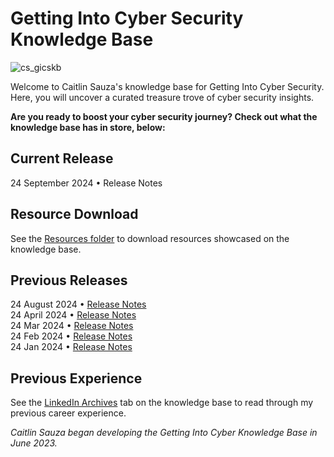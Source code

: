 # Getting Into Cyber Security Knowledge Base

![cs_gicskb](https://github.com/csauza/getting-into-cyber-kb/assets/49359829/7fa091b2-a073-4a46-bf2a-0736762e46f4)

Welcome to Caitlin Sauza's knowledge base for Getting Into Cyber Security. Here, you will uncover a curated treasure trove of cyber security insights.  
  
**Are you ready to boost your cyber security journey? Check out what the knowledge base has in store, below:**
  
## Current Release
24 September 2024 • Release Notes  

## Resource Download
See the [Resources folder](https://github.com/csauza/getting-into-cyber-kb/tree/main/Resources) to download resources showcased on the knowledge base.  
  
## Previous Releases
24 August 2024 • [Release Notes](https://www.linkedin.com/posts/csauza_act-activity-7233578892165308416-fGhW?utm_source=share&utm_medium=member_android)  
24 April 2024 • [Release Notes](https://www.linkedin.com/posts/csauza_knowledge-base-update-week-of-april-29-activity-7190454731184451584-mA67?utm_source=share&utm_medium=member_desktop)  
24 Mar 2024 • [Release Notes](https://www.linkedin.com/posts/csauza_knowledge-base-update-week-of-march-25-activity-7178239294950580224-HZqE?utm_source=share&utm_medium=member_desktop)  
24 Feb 2024 • [Release Notes](https://www.linkedin.com/posts/csauza_knowledge-base-update-week-of-march-04-activity-7170147730349051905-rCWl/?utm_source=share&utm_medium=member_desktop)  
24 Jan 2024 • [Release Notes](https://www.linkedin.com/posts/csauza_knowledge-base-update-week-of-february-activity-7162535773429248001-zNWt?utm_source=share&utm_medium=member_desktop)  

## Previous Experience
See the [LinkedIn Archives](https://csauza.gitbook.io/getting-into-cyber-security-knowledge-base/cyber-2) tab on the knowledge base to read through my previous career experience.  

*Caitlin Sauza began developing the Getting Into Cyber Knowledge Base in June 2023.*
